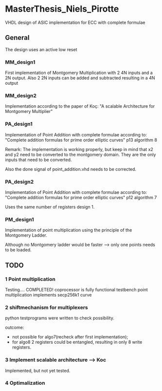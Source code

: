 # MasterThesis_Niels_Pirotte
VHDL design of ASIC implementation for ECC with complete formulae

## General
The design uses an active low reset

### MM_design1
First implementation of Montgomery Multiplication with 2 4N inputs and a 2N output.
Also 2 2N inputs can be added and subtracted resulting in a 4N output

### MM_design2
Implementation according to the paper of Koç: "A scalable Architecture for Montgomery Multiplier"

### PA_design1
Implementation of Point Addition with complete formulae according to: "Complete addition formulas for prime order elliptic curves" p13 algorithm 8

Remark: The implementation is working properly, but keep in mind that x2 and y2 need to be converted to the montgomery domain. They are the only inputs that need to be converted.

Also the done signal of point_addition.vhd needs to be corrected.

### PA_design2
Implementation of Point Addition with complete formulae according to: "Complete addition formulas for prime order elliptic curves" p12 algorithm 7

Uses the same number of registers design 1.

### PM_design1
Implementation of point multiplication using the principle of the Montgomery Ladder.

Although no Montgomery ladder would be faster --> only one points needs to be loaded.

## TODO

### 1 Point multiplication

Testing.... COMPLETED! coprocessor is fully functional
testbench point multiplication implements secp256k1 curve

### 2 shiftmechanism for multiplexers
python testprograms were written to check possibility.

outcome: 
  - not possible for algo7(recheck after first implementation);
  - for algo8 2 registers could be entangled, resulting in only 8 write registers.

### 3 Implement scalable architecture --> Koc

Implemented, but not yet tested.

### 4 Optimalization



